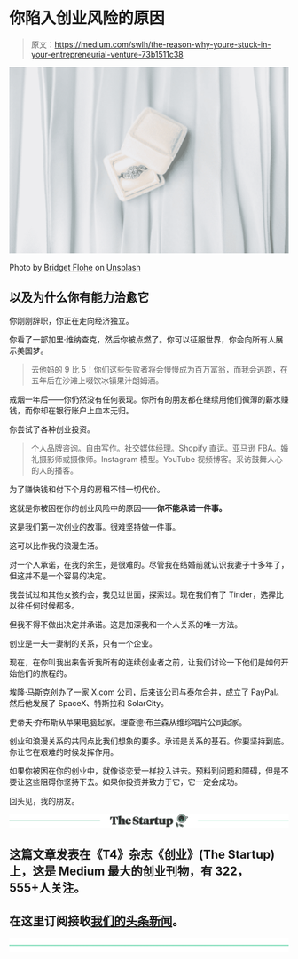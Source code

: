 # 你陷入创业风险的原因

> 原文：<https://medium.com/swlh/the-reason-why-youre-stuck-in-your-entrepreneurial-venture-73b1511c38>

![](img/6d7d77aaf907e5385e10b949936abec2.png)

Photo by [Bridget Flohe](https://unsplash.com/@bridgetkathleen?utm_source=medium&utm_medium=referral) on [Unsplash](https://unsplash.com?utm_source=medium&utm_medium=referral)

## 以及为什么你有能力治愈它

你刚刚辞职，你正在走向经济独立。

你看了一部加里·维纳查克，然后你被点燃了。你可以征服世界，你会向所有人展示美国梦。

> 去他妈的 9 比 5！你们这些失败者将会慢慢成为百万富翁，而我会逃跑，在五年后在沙滩上啜饮冰镇果汁朗姆酒。

戒烟一年后——你仍然没有任何表现。你所有的朋友都在继续用他们微薄的薪水赚钱，而你却在银行账户上血本无归。

你尝试了各种创业投资。

> 个人品牌咨询。自由写作。社交媒体经理。Shopify 直运。亚马逊 FBA。婚礼摄影师或摄像师。Instagram 模型。YouTube 视频博客。采访鼓舞人心的人的播客。

为了赚快钱和付下个月的房租不惜一切代价。

这就是你被困在你的创业风险中的原因——**你不能承诺一件事。**

这是我们第一次创业的故事。很难坚持做一件事。

这可以比作我的浪漫生活。

对一个人承诺，在我的余生，是很难的。尽管我在结婚前就认识我妻子十多年了，但这并不是一个容易的决定。

我尝试过和其他女孩约会，我见过世面，探索过。现在我们有了 Tinder，选择比以往任何时候都多。

但我不得不做出决定并承诺。这是加深我和一个人关系的唯一方法。

创业是一夫一妻制的关系，只有一个企业。

现在，在你叫我出来告诉我所有的连续创业者之前，让我们讨论一下他们是如何开始他们的旅程的。

埃隆·马斯克创办了一家 X.com 公司，后来该公司与泰尔合并，成立了 PayPal。然后他发展了 SpaceX、特斯拉和 SolarCity。

史蒂夫·乔布斯从苹果电脑起家。理查德·布兰森从维珍唱片公司起家。

创业和浪漫关系的共同点比我们想象的要多。承诺是关系的基石。你要坚持到底。你让它在艰难的时候发挥作用。

如果你被困在你的创业中，就像谈恋爱一样投入进去。预料到问题和障碍，但是不要让这些阻碍你坚持下去。如果你投资并致力于它，它一定会成功。

回头见，我的朋友。

[![](img/308a8d84fb9b2fab43d66c117fcc4bb4.png)](https://medium.com/swlh)

## 这篇文章发表在《T4》杂志《创业》(The Startup)上，这是 Medium 最大的创业刊物，有 322，555+人关注。

## 在这里订阅接收[我们的头条新闻](http://growthsupply.com/the-startup-newsletter/)。

[![](img/b0164736ea17a63403e660de5dedf91a.png)](https://medium.com/swlh)
